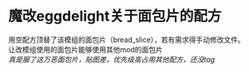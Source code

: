 # 魔改eggdelight关于面包片的配方

用空配方顶替了该模组的面包片（bread_slice），若有需求得手动修改文件。  
让改模组使用的面包片能够使用其他mod的面包片  
*真是服了这万恶面包片，贴图差，优先级高占用其他配方，还没tag*  